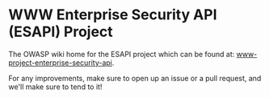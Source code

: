 # WWW Enterprise Security API (ESAPI) Project

The OWASP wiki home for the ESAPI project which can be found at: [www-project-enterprise-security-api](https://owasp.org/www-project-enterprise-security-api/).

For any improvements, make sure to open up an issue or a pull request, and we'll make sure to tend to it!
